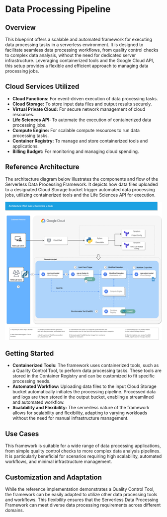 # Data Processing Pipeline

## Overview

This blueprint offers a scalable and automated framework for executing data processing tasks in a serverless environment. It is designed to facilitate seamless data processing workflows, from quality control checks to complex data analysis, without the need for dedicated server infrastructure. Leveraging containerized tools and the Google Cloud API, this setup provides a flexible and efficient approach to managing data processing jobs.

## Cloud Services Utilized

- **Cloud Functions:** For event-driven execution of data processing tasks.
- **Cloud Storage:** To store input data files and output results securely.
- **Virtual Private Cloud:** For secure network management of cloud resources.
- **Life Sciences API:** To automate the execution of containerized data processing jobs.
- **Compute Engine:** For scalable compute resources to run data processing tasks.
- **Container Registry:** To manage and store containerized tools and applications.
- **Billing Budget:** For monitoring and managing cloud spending.

## Reference Architecture

The architecture diagram below illustrates the components and flow of the Serverless Data Processing Framework. It depicts how data files uploaded to a designated Cloud Storage bucket trigger automated data processing jobs, utilizing containerized tools and the Life Sciences API for execution.

![](./images/Data_Processing_Pipeline.png)

## Getting Started

- **Containerized Tools:** The framework uses containerized tools, such as a Quality Control Tool, to perform data processing tasks. These tools are stored in the Container Registry and can be customized to fit specific processing needs.
- **Automated Workflow:** Uploading data files to the input Cloud Storage bucket automatically initiates the processing pipeline. Processed data and logs are then stored in the output bucket, enabling a streamlined and automated workflow.
- **Scalability and Flexibility:** The serverless nature of the framework allows for scalability and flexibility, adapting to varying workloads without the need for manual infrastructure management.

## Use Cases

This framework is suitable for a wide range of data processing applications, from simple quality control checks to more complex data analysis pipelines. It is particularly beneficial for scenarios requiring high scalability, automated workflows, and minimal infrastructure management.

## Customization and Adaptation

While the reference implementation demonstrates a Quality Control Tool, the framework can be easily adapted to utilize other data processing tools and workflows. This flexibility ensures that the Serverless Data Processing Framework can meet diverse data processing requirements across different domains.
